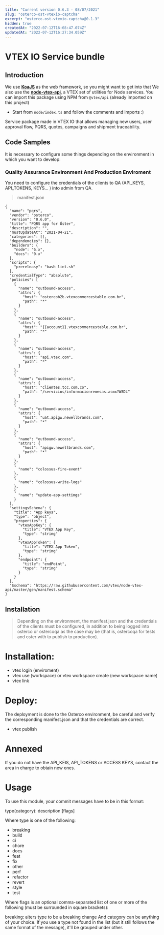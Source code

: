 ```yaml
---
title: "Current version 0.6.3 - 08/07/2021"
slug: "osterco-ost-vtexio-captcha"
excerpt: "osterco.ost-vtexio-captcha@0.1.3"
hidden: true
createdAt: "2022-07-12T16:08:47.074Z"
updatedAt: "2022-07-12T16:27:34.059Z"
---
```

# VTEX IO Service bundle  

## Introduction

We use [**KoaJS**](https://koajs.com/) as the web framework, so you might want to get into that
We also use the [**node-vtex-api**](https://github.com/vtex/node-vtex-api), a VTEX set of utilities for Node services. You can import this package using NPM from `@vtex/api` (already imported on this project)

- Start from `node/index.ts` and follow the comments and imports :)

Service package made in VTEX IO that allows managing new users, user approval flow, PQRS, quotes, campaigns and shipment traceability.

## Code Samples

It is necessary to configure some things depending on the environment in which you want to develop:

### Quality Assurance Environment And Production Enviroment

You need to  configure the credentials of the clients to QA (API_KEYS, API_TOKENS, KEYS... ) into admin from QA.

 > manifest.json
```
{
  "name": "pqrs",
  "vendor": "osterco",
  "version": "0.6.0",
  "title": "PQRS app for Óster",
  "description": "",
  "mustUpdateAt": "2021-04-21",
  "categories": [],
  "dependencies": {},
  "builders": {
    "node": "6.x",
    "docs": "0.x"
  },
  "scripts": {
    "prereleasy": "bash lint.sh"
  },
  "credentialType": "absolute",
  "policies": [
    {
      "name": "outbound-access",
      "attrs": {
        "host": "ostercob2b.vtexcommercestable.com.br",
        "path": "*"
      }
    },
    {
      "name": "outbound-access",
      "attrs": {
        "host": "{{account}}.vtexcommercestable.com.br",
        "path": "*"
      }
    },
    {
      "name": "outbound-access",
      "attrs": {
        "host": "api.vtex.com",
        "path": "*"
      }
    },
    {
      "name": "outbound-access",
      "attrs": {
        "host": "clientes.tcc.com.co",
        "path": "/servicios/informacionremesas.asmx?WSDL"
      }
    },
    {
      "name": "outbound-access",
      "attrs": {
        "host": "uat.apigw.newellbrands.com",
        "path": "*"
      }
    },
    {
      "name": "outbound-access",
      "attrs": {
        "host": "apigw.newellbrands.com",
        "path": "*"
      }
    },
    {
      "name": "colossus-fire-event"
    },
    {
      "name": "colossus-write-logs"
    },
    {
      "name": "update-app-settings"
    }
  ],
  "settingsSchema": {
    "title": "App keys",
    "type": "object",
    "properties": {
      "vtexAppKey": {
        "title": "VTEX App Key",
        "type": "string"
      },
      "vtexAppToken": {
        "title": "VTEX App Token",
        "type": "string"
      },
      "endpoint": {
        "title": "endPoint",
        "type": "string"
      }
    }
  },
  "$schema": "https://raw.githubusercontent.com/vtex/node-vtex-api/master/gen/manifest.schema"
}
```


## Installation

> Depending on the environment, the manifest.json and the credentials of the clients must be configured, in addition to being logged into osterco or ostercoqa as the case may be (that is, ostercoqa for tests and oster with to publish to production).

# Installation:

- vtex login (enviroment)
- vtex use (workspace)  or  vtex workspace create (new workspace name)
- vtex link


# Deploy:

The deployment is done to the Osterco environment, be careful and verify the corresponding manifest.json and that the credentials are correct.

- vtex publish

# Annexed

If you do not have the API_KEIS, API_TOKENS or ACCESS KEYS, contact the area in charge to obtain new ones.

# Usage
To use this module, your commit messages have to be in this format:

type(category): description [flags]

Where type is one of the following:
- breaking
- build
- ci
- chore
- docs
- feat
- fix
- other
- perf
- refactor
- revert
- style
- test

Where flags is an optional comma-separated list of one or more of the following (must be surrounded in square brackets):

breaking: alters type to be a breaking change
And category can be anything of your choice. If you use a type not found in the list (but it still follows the same format of the message), it'll be grouped under other.